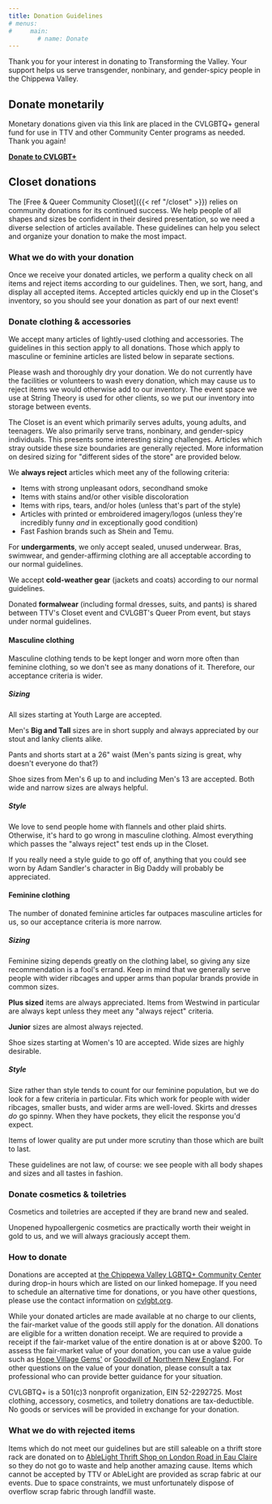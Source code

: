```yaml
---
title: Donation Guidelines
# menus:
#     main:
        # name: Donate
---
```


Thank you for your interest in donating to Transforming the Valley. Your support helps us serve transgender, nonbinary, and gender-spicy people in the Chippewa Valley.

## Donate monetarily

Monetary donations given via this link are placed in the CVLGBTQ+ general fund for use in TTV and other Community Center programs as needed. Thank you again!

**[Donate to CVLGBT+](https://checkout.square.site/buy/7CFF5FKZIG6HL5AHZXTOZU6K)**

## Closet donations

The [Free & Queer Community Closet]({{< ref "/closet" >}}) relies on community donations for its continued success. We help people of all shapes and sizes be confident in their desired presentation, so we need a diverse selection of articles available. These guidelines can help you select and organize your donation to make the most impact.

### What we do with your donation

Once we receive your donated articles, we perform a quality check on all items and reject items according to our guidelines. Then, we sort, hang, and display all accepted items. Accepted articles quickly end up in the Closet's inventory, so you should see your donation as part of our next event!

### Donate clothing & accessories

We accept many articles of lightly-used clothing and accessories. The guidelines in this section apply to all donations. Those which apply to masculine or feminine articles are listed below in separate sections.

Please wash and thoroughly dry your donation. We do not currently have the facilities or volunteers to wash every donation, which may cause us to reject items we would otherwise add to our inventory. The event space we use at String Theory is used for other clients, so we put our inventory into storage between events.

The Closet is an event which primarily serves adults, young adults, and teenagers. We also primarily serve trans, nonbinary, and gender-spicy individuals. This presents some interesting sizing challenges. Articles which stray outside these size boundaries are generally rejected. More information on desired sizing for "different sides of the store" are provided below.

We **always reject** articles which meet any of the following criteria:

* Items with strong unpleasant odors, secondhand smoke
* Items with stains and/or other visible discoloration
* Items with rips, tears, and/or holes (unless that's part of the style)
* Articles with printed or embroidered imagery/logos (unless they're incredibly funny *and* in exceptionally good condition)
* Fast Fashion brands such as Shein and Temu.

For **undergarments**, we only accept sealed, unused underwear. Bras, swimwear, and gender-affirming clothing are all acceptable according to our normal guidelines.

We accept **cold-weather gear** (jackets and coats) according to our normal guidelines.

Donated **formalwear** (including formal dresses, suits, and pants) is shared between TTV's Closet event and CVLGBT's Queer Prom event, but stays under normal guidelines.

#### Masculine clothing

Masculine clothing tends to be kept longer and worn more often than feminine clothing, so we don't see as many donations of it. Therefore, our acceptance criteria is wider.

##### Sizing

All sizes starting at Youth Large are accepted.

Men's **Big and Tall** sizes are in short supply and always appreciated by our stout and lanky clients alike.

Pants and shorts start at a 26" waist (Men's pants sizing is great, why doesn't everyone do that?)

Shoe sizes from Men's 6 up to and including Men's 13 are accepted. Both wide and narrow sizes are always helpful.

##### Style

We love to send people home with flannels and other plaid shirts. Otherwise, it's hard to go wrong in masculine clothing. Almost everything which passes the "always reject" test ends up in the Closet.

If you really need a style guide to go off of, anything that you could see worn by Adam Sandler's character in Big Daddy will probably be appreciated.

#### Feminine clothing

The number of donated feminine articles far outpaces masculine articles for us, so our acceptance criteria is more narrow.

##### Sizing

Feminine sizing depends greatly on the clothing label, so giving any size recommendation is a fool's errand. Keep in mind that we generally serve people with wider ribcages and upper arms than popular brands provide in common sizes.

**Plus sized** items are always appreciated. Items from Westwind in particular are always kept unless they meet any "always reject" criteria.

**Junior** sizes are almost always rejected.

Shoe sizes starting at Women's 10 are accepted. Wide sizes are highly desirable.

##### Style

Size rather than style tends to count for our feminine population, but we do look for a few criteria in particular. Fits which work for people with wider ribcages, smaller busts, and wider arms are well-loved. Skirts and dresses *do* go spinny. When they have pockets, they elicit the response you'd expect.

Items of lower quality are put under more scrutiny than those which are built to last.

These guidelines are not law, of course: we see people with all body shapes and sizes and all tastes in fashion.

### Donate cosmetics & toiletries

Cosmetics and toiletries are accepted if they are brand new and sealed.

Unopened hypoallergenic cosmetics are practically worth their weight in gold to us, and we will always graciously accept them.

### How to donate

Donations are accepted at [the Chippewa Valley LGBTQ+ Community Center](https://www.cvlgbt.org/) during drop-in hours which are listed on our linked homepage. If you need to schedule an alternative time for donations, or you have other questions, please use the contact information on [cvlgbt.org](https://www.cvlgbt.org/).

While your donated articles are made available at no charge to our clients, the fair-market value of the goods still apply for the donation. All donations are eligible for a written donation receipt. We are required to provide a receipt if the fair-market value of the entire donation is at or above $200. To assess the fair-market value of your donation, you can use a value guide such as [Hope Village Gems'](https://www.hopevillagems.org/how-can-you-help/thrift-store/donation-value-guide/) or [Goodwill of Northern New England](https://goodwillnne.org/donate/donation-value-guide/). For other questions on the value of your donation, please consult a tax professional who can provide better guidance for your situation.

CVLGBTQ+ is a 501(c)3 nonprofit organization, EIN 52-2292725. Most clothing, accessory, cosmetics, and toiletry donations are tax-deductible. No goods or services will be provided in exchange for your donation.

### What we do with rejected items

Items which do not meet our guidelines but are still saleable on a thrift store rack are donated on to [AbleLight Thrift Shop on London Road in Eau Claire](https://ablelight.org/thrift-stores/eau-claire/) so they do not go to waste and help another amazing cause. Items which cannot be accepted by TTV or AbleLight are provided as scrap fabric at our events. Due to space constraints, we must unfortunately dispose of overflow scrap fabric through landfill waste.
